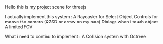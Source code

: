 Hello this is my project scene for threejs

I actually implement this system :
  A Raycaster for Select Object
  Controls for moove the camera (QZSD or arrow on my mac)
  Dialogs when i touch object
  A limited FOV

What i need to continu to implement :
  A Collision system with Octreee

